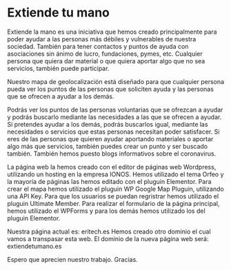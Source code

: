 # Extiende tu mano

Extiende la mano es una iniciativa que hemos creado principalmente para poder ayudar a las personas más débiles y vulnerables de nuestra sociedad. También para tener contactos y puntos de ayuda con asociaciones sin ánimo de lucro, fundaciones, pymes, etc.
Cualquier persona que quiera dar material o que quiera aportar algo que no sea servicios, también puede participar.

Nuestro mapa de geolocalización está diseñado para que cualquier persona pueda ver los puntos de las personas que soliciten ayuda y las personas que se ofrecen a ayudar a los demás.

Podrás ver los puntos de las personas voluntarias que se ofrezcan a ayudar y podrás buscarlo mediante las necesidades a las que se ofrecen a ayudar. Si pretendes ayudar a los demás, podrás buscarlos igual, mediante las necesidades o servicios que estas personas necesitan poder satisfacer. Si eres de las personas que quieren ayudar aportando materiales o aportar algo más que servicios, también puedes crear un punto y ser buscado también.
También hemos puesto blogs informativos sobre el coronavirus.

La página web la hemos creado con el editor de páginas web Wordpress, utilizando un hosting en la empresa IONOS. Hemos utilizado el tema Orfeo y la mayoría de páginas las hemos editado con el pluguin Elementor.
Para crear el mapa hemos utilizado el pluguin WP Google Map Pluguin, utilizando una API Key. 
Para que los usuarios se puedan regristrar hemos utilizado el pluguin Ultimate Member.
Para realizar el formulario de la página principal, hemos utilizado el WPForms y para los demás hemos utilizado los del pluguin Elementor.

Nuestra página actual es: eritech.es
Hemos creado otro dominio el cual vamos a transpasar esta web.
El dominio de la nueva página web será: extiendetumano.es

Espero que aprecien nuestro trabajo.
Gracias.

